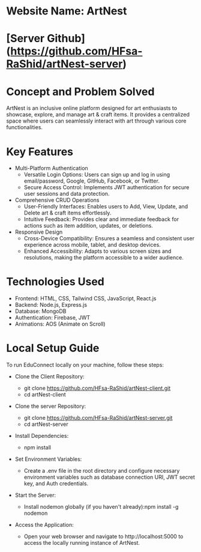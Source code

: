 # Website Name: ArtNest
# [Server Github] (https://github.com/HFsa-RaShid/artNest-server)


# Concept and Problem Solved
ArtNest is an inclusive online platform designed for art enthusiasts to showcase, explore, and manage art & craft items. It provides a centralized space where users can seamlessly interact with art through various core functionalities.

# Key Features
+ Multi-Platform Authentication
  + Versatile Login Options: Users can sign up and log in using email/password, Google, GitHub, Facebook, or Twitter.
  + Secure Access Control: Implements JWT authentication for secure user sessions and data protection.
+ Comprehensive CRUD Operations
  + User-Friendly Interfaces: Enables users to Add, View, Update, and Delete art & craft items effortlessly.
  + Intuitive Feedback: Provides clear and immediate feedback for actions such as item addition, updates, or deletions.
+ Responsive Design
  + Cross-Device Compatibility: Ensures a seamless and consistent user experience across mobile, tablet, and desktop devices.
  + Enhanced Accessibility: Adapts to various screen sizes and resolutions, making the platform accessible to a wider audience.

# Technologies Used
+ Frontend: HTML, CSS, Tailwind CSS, JavaScript, React.js
+ Backend: Node.js, Express.js
+ Database: MongoDB
+ Authentication: Firebase, JWT
+ Animations: AOS (Animate on Scroll)

# Local Setup Guide
To run EduConnect locally on your machine, follow these steps:
+ Clone the Client Repository:
  + git clone https://github.com/HFsa-RaShid/artNest-client.git
  + cd artNest-client

+ Clone the server Repository:
  + git clone https://github.com/HFsa-RaShid/artNest-server.git
  + cd artNest-server

+ Install Dependencies:
  + npm install

+ Set Environment Variables:
  + Create a .env file in the root directory and configure necessary environment variables such as database connection URI, JWT secret key, and Auth credentials.

+ Start the Server:
  + Install nodemon globally (if you haven't already):npm install -g nodemon

+ Access the Application:
  + Open your web browser and navigate to http://localhost:5000  to access the locally running instance of ArtNest.